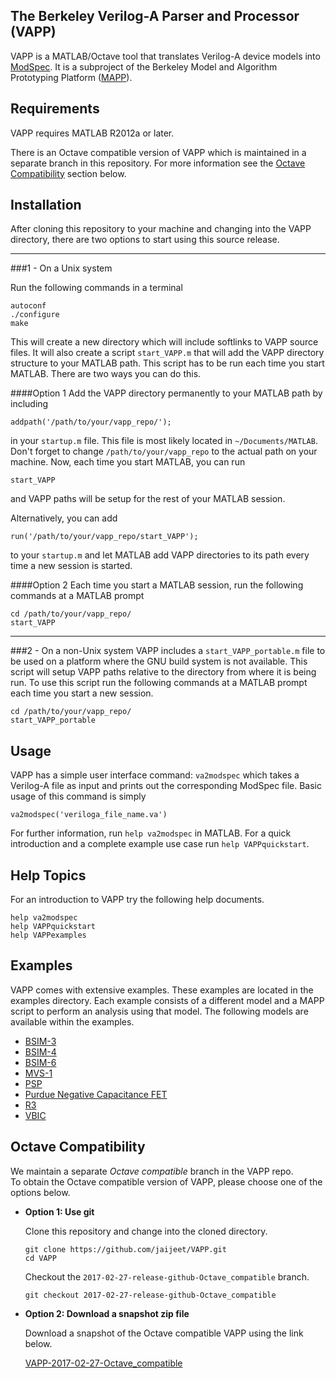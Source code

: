 ## The Berkeley Verilog-A Parser and Processor (VAPP)

VAPP is a MATLAB/Octave tool that translates Verilog-A device models into [ModSpec](https://doi.org/10.1109/ICCAD.2011.6105356).
It is a subproject of the Berkeley Model and Algorithm Prototyping Platform ([MAPP](https://github.com/jaijeet/MAPP)).

## Requirements

VAPP requires MATLAB R2012a or later.

There is an Octave compatible version of VAPP which is maintained in a separate branch in this repository.
For more information see the [Octave Compatibility](#octave-compatibility) section below.

## Installation
After cloning this repository to your machine and changing into the VAPP directory, there are two options to start using this source release.

-----
###1 - On a Unix system

Run the following commands in a terminal

```
autoconf
./configure
make
```

This will create a new directory which will include softlinks to VAPP source files.
It will also create a script `start_VAPP.m` that will add the VAPP directory structure to your MATLAB path.
This script has to be run each time you start MATLAB. There are two ways you can do this.

####Option 1
Add the VAPP directory permanently to your MATLAB path by including 

```
addpath('/path/to/your/vapp_repo/');
```

in your `startup.m` file.
This file is most likely located in `~/Documents/MATLAB`.
Don't forget to change `/path/to/your/vapp_repo` to the actual path on your machine.
Now, each time you start MATLAB, you can run

```
start_VAPP
```

and VAPP paths will be setup for the rest of your MATLAB session.

Alternatively, you can add

```
run('/path/to/your/vapp_repo/start_VAPP');
```

to your `startup.m` and let MATLAB add VAPP directories to its path every time a new session is started.

####Option 2
Each time you start a MATLAB session, run the following commands at a MATLAB prompt
```
cd /path/to/your/vapp_repo/
start_VAPP
```

-----
###2 - On a non-Unix system
VAPP includes a `start_VAPP_portable.m` file to be used on a platform where the GNU build system is not available.
This script will setup VAPP paths relative to the directory from where it is being run.
To use this script run the following commands at a MATLAB prompt each time you start a new session.
```
cd /path/to/your/vapp_repo/
start_VAPP_portable
```

## Usage

VAPP has a simple user interface command: `va2modspec` which takes a Verilog-A file as input and prints out the corresponding ModSpec file.
Basic usage of this command is simply
```
va2modspec('veriloga_file_name.va')
```
For further information, run `help va2modspec` in MATLAB.
For a quick introduction and a complete example use case run `help VAPPquickstart`.

## Help Topics

For an introduction to VAPP try the following help documents.
```
help va2modspec
help VAPPquickstart
help VAPPexamples
```

## Examples

VAPP comes with extensive examples.
These examples are located in the examples directory.
Each example consists of a different model and a MAPP script to perform an analysis using that model.
The following models are available within the examples.

* [BSIM-3](http://bsim.berkeley.edu/models/bsim4/bsim3/)
* [BSIM-4](http://bsim.berkeley.edu/models/bsim4/)
* [BSIM-6](http://bsim.berkeley.edu/models/bsimbulk/)
* [MVS-1](https://nanohub.org/publications/15/4)
* [PSP](http://www.nxp.com/products/software-and-tools/models-and-test-data/compact-models-simkit/mos-models/model-psp:MODELPSP)
* [Purdue Negative Capacitance FET](https://nanohub.org/publications/95/2)
* [R3](https://nanohub.org/publications/26/1)
* [VBIC](http://www.designers-guide.org/VBIC/)

## Octave Compatibility
We maintain a separate *Octave compatible* branch in the VAPP repo.  
To obtain the Octave compatible version of VAPP, please choose one of the options below.

*   **Option 1: Use git**
    
    Clone this repository and change into the cloned directory.
    ```
    git clone https://github.com/jaijeet/VAPP.git
    cd VAPP
    ```
    Checkout the `2017-02-27-release-github-Octave_compatible` branch.
    ```
    git checkout 2017-02-27-release-github-Octave_compatible 
    ```

*   **Option 2: Download a snapshot zip file**
    
    Download a snapshot of the Octave compatible VAPP using the link below.

    [VAPP-2017-02-27-Octave_compatible](https://github.com/jaijeet/VAPP/archive/2017-02-27-release-github-Octave_compatible.zip)
